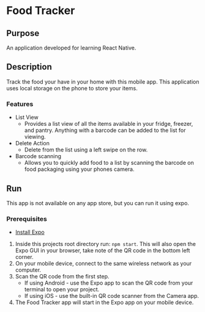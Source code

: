 # Food Tracker

## Purpose

An application developed for learning React Native.

## Description

Track the food your have in your home with this mobile app. This application uses local storage on the phone to store your items.
 
### Features
* List View
   * Provides a list view of all the items available in your fridge, freezer, and pantry. Anything with a barcode can be added to the list for viewing.
* Delete Action
   * Delete from the list using a left swipe on the row.
* Barcode scanning
   * Allows you to quickly add food to a list by scanning the barcode on food packaging using your phones camera.

## Run

This app is not available on any app store, but you can run it using expo. 

### Prerequisites
* [Install Expo](https://docs.expo.io/versions/v36.0.0/get-started/installation)


1. Inside this projects root directory run: `npm start`. This will also open the Expo GUI in your browser, take note of the QR code in the bottom left corner.
1. On your mobile device, connect to the same wireless network as your computer.
1. Scan the QR code from the first step.
   * If using Android - use the Expo app to scan the QR code from your terminal to open your project. 
   * If using iOS - use the built-in QR code scanner from the Camera app.
1. The Food Tracker app will start in the Expo app on your mobile device.